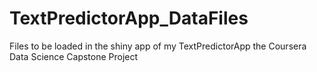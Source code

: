 # TextPredictorApp_DataFiles
Files to be loaded in the shiny app of my TextPredictorApp the Coursera Data Science Capstone Project
